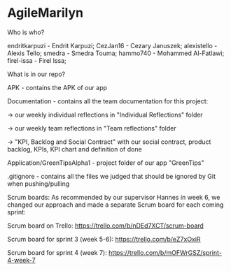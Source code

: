 # AgileMarilyn

Who is who?

endritkarpuzi - Endrit Karpuzi;
 CezJan16 - Cezary Januszek;
 alexistello - Alexis Tello;
 smedra - Smedra Touma;
 hammo740 - Mohammed Al-Fatlawi;
 firel-issa - Firel Issa;


What is in our repo?

APK - contains the APK of our app

Documentation - contains all the team documentation for this project: 

 -> our weekly individual reflections in "Individual Reflections" folder
 
 -> our weekly team reflections in "Team reflections" folder
 
 -> "KPI, Backlog and Social Contract" with our social contract, product backlog, KPIs, KPI chart and definition of done
 
 Application/GreenTipsAlpha1 - project folder of our app "GreenTips" 
 
 .gitignore - contains all the files we judged that should be ignored by Git when pushing/pulling
 


Scrum boards: 
 As recommended by our supervisor Hannes in week 6, we changed our approach and made a separate Scrum board for each coming sprint:

Scrum board on Trello: https://trello.com/b/nDEd7XCT/scrum-board

Scrum board for sprint 3 (week 5-6): https://trello.com/b/eZ7xOxiR

Scrum board for sprint 4 (week 7): https://trello.com/b/mOFWrGSZ/sprint-4-week-7
